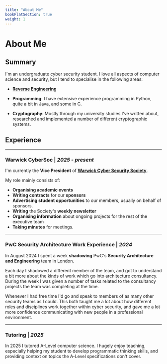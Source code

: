 ```yaml
---
title: "About Me"
bookFlatSection: true
weight: 1
---
```


# About Me

## Summary
I'm an undergraduate cyber security student. I love all aspects of computer
science and security, but I tend to specialise in the following areas:
- **[Reverse Engineering](./reverse-engineering/)**

- **Programming**: I have extensive experience programming
in Python, quite a bit in Java, and some in C.

- **Cryptography**: Mostly through my university studies
I've written about, researched and implemented a number of different 
cryptographic systems.


## Experience
---
### **Warwick CyberSoc** | _2025 - present_
I'm currently the **Vice President** of
**[Warwick Cyber Security Society](https://warwickcybersoc.com)**.

My role mainly consists of:
- **Organising academic events**
- **Writing contracts** for our **sponsors**
- **Advertising student opportunities** to our members, usually on behalf
of sponsors.
- **Writing** the Society's **weekly newsletter**
- **Organising information** about ongoing projects for the rest of the 
executive team
- **Taking minutes** for meetings.

---
### **PwC Security Architecture Work Experience** | _2024_
In August 2024 I spent a week **shadowing** PwC's **Security Architecture and
Engineering** team in London.

Each day I shadowed a different member of the team, and got to understand a 
bit more about the kinds of work which go into architecture consultancy.
During the week I was given a number of tasks related to the consultancy
projects the team was completing at the time.

Whenever I had free time I'd go and speak to members of as many other security
teams as I could. This both taught me a lot about how different roles and 
disciplines work together within cyber security, and gave me a lot more 
confidence communicating with new people in a professional environment.

---
### **Tutoring** | _2025_
In 2025 I tutored A-Level computer science. I hugely enjoy teaching, especially
helping my student to develop programmatic thinking skills, and providing context
on topics the A-Level specifications don't cover.
